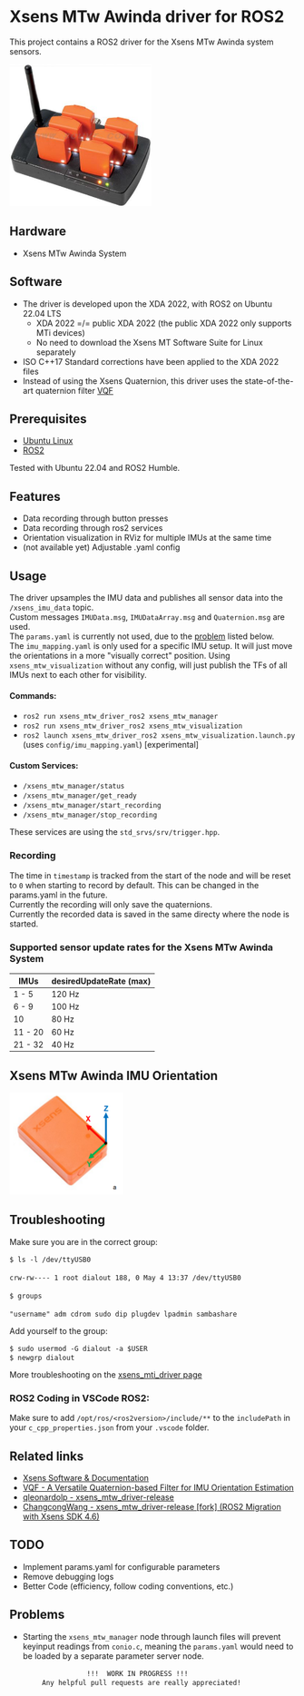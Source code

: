 # Xsens MTw Awinda driver for ROS2

This project contains a ROS2 driver for the Xsens MTw Awinda system sensors.

<img src="xsens_mtw_awinda_system.jpg" alt="Image Description" width="250" height="250">


## Hardware

- Xsens MTw Awinda System


## Software

- The driver is developed upon the XDA 2022, with ROS2 on Ubuntu 22.04 LTS
    - XDA 2022 =/= public XDA 2022 (the public XDA 2022 only supports MTi devices)
    - No need to download the Xsens MT Software Suite for Linux separately
- ISO C++17 Standard corrections have been applied to the XDA 2022 files
- Instead of using the Xsens Quaternion, this driver uses the state-of-the-art quaternion filter [VQF](https://doi.org/10.1016/j.inffus.2022.10.014)


## Prerequisites

- [Ubuntu Linux](https://www.releases.ubuntu.com/)
- [ROS2](https://docs.ros.org/)

Tested with Ubuntu 22.04 and ROS2 Humble.


## Features

- Data recording through button presses
- Data recording through ros2 services
- Orientation visualization in RViz for multiple IMUs at the same time
- (not available yet) Adjustable .yaml config


## Usage

The driver upsamples the IMU data and publishes all sensor data into the `/xsens_imu_data` topic. \
Custom messages `IMUData.msg`, `IMUDataArray.msg` and `Quaternion.msg` are used. \
The `params.yaml` is currently not used, due to the [problem](#problems) listed below. \
The `imu_mapping.yaml` is only used for a specific IMU setup. It will just move the orientations in a more "visually correct" position. Using `xsens_mtw_visualization` without any config, will just publish the TFs of all IMUs next to each other for visibility.


#### Commands:

- `ros2 run xsens_mtw_driver_ros2 xsens_mtw_manager`
- `ros2 run xsens_mtw_driver_ros2 xsens_mtw_visualization`
- `ros2 launch xsens_mtw_driver_ros2 xsens_mtw_visualization.launch.py` (uses `config/imu_mapping.yaml`) [experimental]

#### Custom Services:

- `/xsens_mtw_manager/status`
- `/xsens_mtw_manager/get_ready`
- `/xsens_mtw_manager/start_recording`
- `/xsens_mtw_manager/stop_recording`

These services are using the `std_srvs/srv/trigger.hpp`.


### Recording

The time in `timestamp` is tracked from the start of the node and will be reset to `0` when starting to record by default. This can be changed in the params.yaml in the future. \
Currently the recording will only save the quaternions. \
Currently the recorded data is saved in the same directy where the node is started.

### Supported sensor update rates for the Xsens MTw Awinda System

|    IMUs  | desiredUpdateRate (max) |
|----------|-------------------------|
|   1 - 5  |           120 Hz        |
|   6 - 9  |           100 Hz        |
|      10  |            80 Hz        |
| 11 - 20  |            60 Hz        |
| 21 - 32  |            40 Hz        |



## Xsens MTw Awinda IMU Orientation

<img src="xsens_mtw_awinda_imu.png" alt="Image Description" width="200" height="180">


## Troubleshooting

Make sure you are in the correct group:

```
$ ls -l /dev/ttyUSB0

crw-rw---- 1 root dialout 188, 0 May 4 13:37 /dev/ttyUSB0

$ groups

"username" adm cdrom sudo dip plugdev lpadmin sambashare
```

Add yourself to the group:
```
$ sudo usermod -G dialout -a $USER
$ newgrp dialout
```

More troubleshooting on the [xsens_mti_driver page](http://wiki.ros.org/xsens_mti_driver)


### ROS2 Coding in VSCode ROS2:

Make sure to add `/opt/ros/<ros2version>/include/**` to the `includePath` in your `c_cpp_properties.json` from your `.vscode` folder.


## Related links

- [Xsens Software & Documentation](https://www.movella.com/support/software-documentation)
- [VQF - A Versatile Quaternion-based Filter for IMU Orientation Estimation](https://vqf.readthedocs.io/)
- [qleonardolp - xsens_mtw_driver-release](https://github.com/qleonardolp/xsens_mtw_driver-release)
- [ChangcongWang - xsens_mtw_driver-release [fork] (ROS2 Migration with Xsens SDK 4.6)](https://github.com/ChangcongWang/xsens_mtw_driver-release)


## TODO

- Implement params.yaml for configurable parameters
- Remove debugging logs
- Better Code (efficiency, follow coding conventions, etc.)


## Problems

- Starting the `xsens_mtw_manager` node through launch files will prevent keyinput readings from `conio.c`, meaning the `params.yaml` would need to be loaded by a separate parameter server node.

```
                   !!!  WORK IN PROGRESS !!!
        Any helpful pull requests are really appreciated!
```